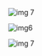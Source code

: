 
![img 7](https://github.com/Falcon-jpg/Music_player_App/assets/109679302/ee5eed11-a0bb-4d04-866f-1a4af1e65b79)

![img6](https://github.com/Falcon-jpg/Music_player_App/assets/109679302/960b071c-200c-47d5-ba1c-d1fe927e1729)

![img 7](https://github.com/Falcon-jpg/Music_player_App/assets/109679302/12e56637-7734-4bf2-8f12-07e7d7c78051)




